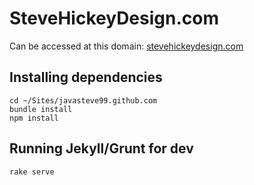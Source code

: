 # SteveHickeyDesign.com

Can be accessed at this domain: [stevehickeydesign.com](http://stevehickeydesign.com)

## Installing dependencies

```shell
cd ~/Sites/javasteve99.github.com
bundle install
npm install
```

## Running Jekyll/Grunt for dev

```shell
rake serve
```